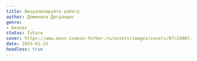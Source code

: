 ```yaml
---
title: Визуализируйте работу
author: Доминика Деграндис
genre:
- бизнес
status: future
cover: https://www.mann-ivanov-ferber.ru/assets/images/covers/07/24007/1.00x-thumb.png
date: 2025-01-23
headless: true
---
```


